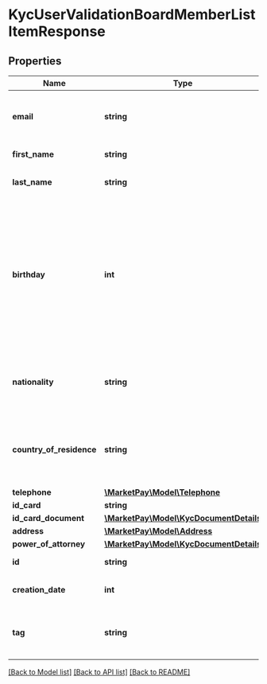 # KycUserValidationBoardMemberListItemResponse

## Properties
Name | Type | Description | Notes
------------ | ------------- | ------------- | -------------
**email** | **string** | The user&#39;s email address - must be a valid email | [optional] 
**first_name** | **string** | The name of the user | [optional] 
**last_name** | **string** | The last name of the user | [optional] 
**birthday** | **int** | The date of birth of the user - be careful to set the right timezone (should be UTC) to avoid 00h becoming 23h (and hence interpreted as the day before) | [optional] 
**nationality** | **string** | The user’s nationality. ISO 3166-1 alpha-2 format is expected | [optional] 
**country_of_residence** | **string** | The user’s country of residence. ISO 3166-1 alpha-2 format is expected | [optional] 
**telephone** | [**\MarketPay\Model\Telephone**](Telephone.md) |  | [optional] 
**id_card** | **string** |  | [optional] 
**id_card_document** | [**\MarketPay\Model\KycDocumentDetails**](KycDocumentDetails.md) |  | [optional] 
**address** | [**\MarketPay\Model\Address**](Address.md) |  | [optional] 
**power_of_attorney** | [**\MarketPay\Model\KycDocumentDetails**](KycDocumentDetails.md) |  | [optional] 
**id** | **string** | The item&#39;s ID | [optional] 
**creation_date** | **int** | When the item was created | [optional] 
**tag** | **string** | Custom data that you can add to this item | [optional] 

[[Back to Model list]](../README.md#documentation-for-models) [[Back to API list]](../README.md#documentation-for-api-endpoints) [[Back to README]](../README.md)


